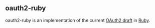 oauth2-ruby
-----------

oauth2-ruby is an implementation of the current [OAuth2 draft](http://tools.ietf.org/html/draft-hammer-oauth2-00) in [Ruby](http://ruby-lang.com).